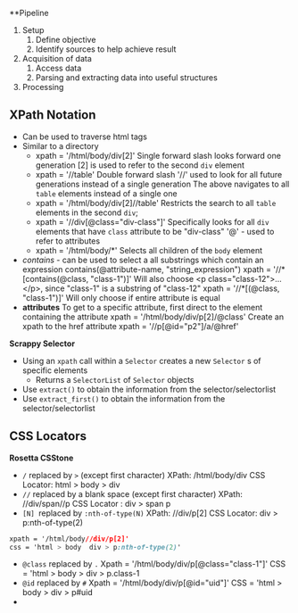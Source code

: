 **Pipeline
1. Setup
	1. Define objective
	2. Identify sources to help achieve result
2. Acquisition of data
	1. Access data
	2. Parsing and extracting data into useful structures
3. Processing

## XPath Notation
- Can be used to traverse html tags
- Similar to a directory
	- xpath = '/html/body/div[2]'
	 Single forward slash looks forward one generation
	 [2] is used to refer to the second `div` element
	 - xpath = '//table'
	 Double forward slash '//' used to look for all future generations instead of a single generation
	 The above navigates to all `table` elements instead of a single one
	 - xpath = '/html/body/div[2]//table'
	 Restricts the search to all `table` elements in the second `div`;
	 - xpath = '//div[@class="div-class"]'
	 Specifically looks for all `div` elements that have `class` attribute to be "div-class"
	 '@' - used to refer to attributes
	 - xpath = '/html/body/\*'
	 Selects all children of the `body` element
- *contains* - can be used to select a all substrings which contain an expression
	 contains(@attribute-name, "string_expression")
	 xpath = '//\*[contains(@class, "class-1")]'
		 Will also choose \<p class="class-12">...\</p>, since "class-1" is a substring of "class-12"
	 xpath = '//\*[(@class, "class-1")]'
		 Will only choose if entire attribute is equal
- **attributes**
	 To get to a specific attribute, first direct to the element containing the attribute
	 xpath = '/html/body/div/p[2]/@class'
	 Create an xpath to the href attribute
	 xpath = '//p[@id="p2"]/a/@href'

**Scrappy Selector**
- Using an `xpath` call within a `Selector` creates a new `Selector` s of specific elements
	- Returns a `SelectorList` of `Selector` objects
- Use `extract()` to obtain the information from the selector/selectorlist
- Use `extract_first()` to obtain the information from the selector/selectorlist

## CSS Locators
**Rosetta CSStone**
- `/` replaced by `>` (except first character)
	XPath: /html/body/div
	CSS Locator: html > body > div
-  `//` replaced by a blank space (except first character)
	XPath: //div/span//p
	CSS Locator : div > span p
- `[N] `replaced by `:nth-of-type(N)`
	XPath: //div/p[2]
	CSS Locator: div > p:nth-of-type(2)
```CSS
xpath = '/html/body//div/p[2]'
css = 'html > body  div > p:nth-of-type(2)'
```
- `@class` replaced by `.`
	 Xpath = '/html/body/div/p[@class="class-1"]'
	 CSS = 'html > body > div > p.class-1
- `@id` replaced by `#`
	 Xpath = '/html/body/div/p[@id="uid"]'
	 CSS = 'html > body > div > p#uid
- 